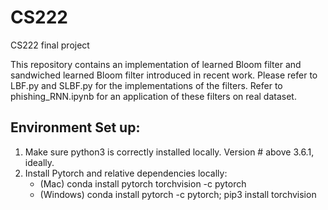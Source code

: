 # CS222
CS222 final project

This repository contains an implementation of learned Bloom filter and sandwiched learned Bloom filter introduced in recent work. Please refer to LBF.py and SLBF.py for the implementations of the filters. Refer to phishing_RNN.ipynb for an application of these filters on real dataset.

## Environment Set up:
1. Make sure python3 is correctly installed locally. Version # above 3.6.1, ideally.
2. Install Pytorch and relative dependencies locally:
	- (Mac) conda install pytorch torchvision -c pytorch
	- (Windows) conda install pytorch -c pytorch; pip3 install torchvision

